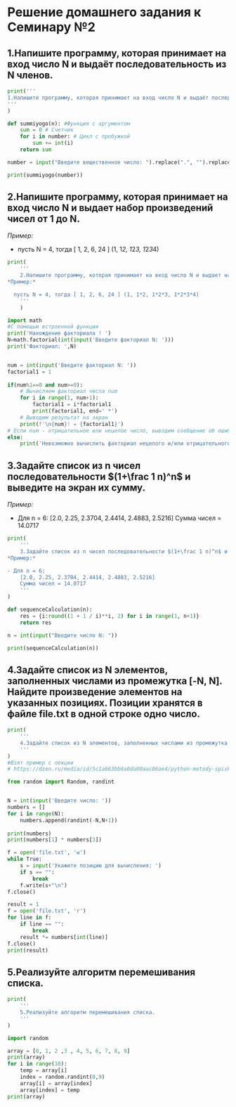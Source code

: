 # Решение домашнего задания к Семинару №2


## 1.Напишите программу, которая принимает на вход число N и выдаёт последовательность из N членов.

```python
print('''
1.Напишите программу, которая принимает на вход число N и выдаёт последовательность из N членов.
'''
)

def summiyogo(n): #Функция с аргументом 
    sum = 0 # Счетчик
    for i in number: # Цикл с пробужкой 
        sum += int(i) 
    return sum

number = input("Введите вещественное число: ").replace(".", "").replace(",", "")

print(summiyogo(number))
```

## 2.Напишите программу, которая принимает на вход число N и выдает набор произведений чисел от 1 до N.
*Пример:*

- пусть N = 4, тогда [ 1, 2, 6, 24 ] (1, 1*2, 1*2*3, 1*2*3*4)

```python
print(
    '''
    2.Напишите программу, которая принимает на вход число N и выдает набор произведений чисел от 1 до N.
*Пример:*

  пусть N = 4, тогда [ 1, 2, 6, 24 ] (1, 1*2, 1*2*3, 1*2*3*4)
    '''
    )

import math
#С помощью встроенной функции 
print('Нахождение факториала ! ')
N=math.factorial(int(input('Введите факториал N: ')))
print('Факториал: ',N)


num = int(input('Введите факториал N: '))
factorial1 = 1
 
if(num%1==0 and num>=0):
    # Вычисляем факториал числа num
    for i in range(1, num+1):
        factorial1 = i*factorial1
        print(factorial1, end=' *')
    # Выводим результат на экран
    print(f'\n{num}! = {factorial1}')
# Если num - отрицательное или нецелое число, выводим сообщение об ошибке
else:
    print('Невозможно вычислить факториал нецелого и/или отрицательного числа!')
```
## 3.Задайте список из n чисел последовательности $(1+\frac 1 n)^n$ и выведите на экран их сумму.
*Пример:*

- Для n = 6:
    [2.0, 2.25, 2.3704, 2.4414, 2.4883, 2.5216]
    Сумма чисел = 14.0717
```python
print(
    '''
    3.Задайте список из n чисел последовательности $(1+\frac 1 n)^n$ и выведите на экран их сумму.
*Пример:*

- Для n = 6:
    [2.0, 2.25, 2.3704, 2.4414, 2.4883, 2.5216]
    Сумма чисел = 14.0717
    '''
)

def sequenceСalculation(n):
    res = {i:round((1 + 1 / i)**i, 2) for i in range(1, n+1)}
    return res

n = int(input("Введите число N: "))

print(sequenceСalculation(n))
```
## 4.Задайте список из N элементов, заполненных числами из промежутка [-N, N]. Найдите произведение элементов на указанных позициях. Позиции хранятся в файле file.txt в одной строке одно число.
```python
print(
    '''
    4.Задайте список из N элементов, заполненных числами из промежутка [-N, N]. Найдите произведение элементов на указанных позициях. Позиции хранятся в файле file.txt в одной строке одно число.
    '''
)
#Взят пример с лекции 
# https://dzen.ru/media/id/5c1a663bb6a0da00aac86ae4/python-metody-spiska-append--extend--insert--43-5d405f5ddfdd2521aba93c66

from random import Random, randint


N = int(input('Введите число: '))
numbers = []
for i in range(N):
    numbers.append(randint(-N,N+1))
    
print(numbers)
print(numbers[1] * numbers[3])

f = open('file.txt', 'w')
while True:
    s = input('Укажите позицию для вычисления: ')
    if s == "":
        break
    f.write(s+"\n")
f.close()

result = 1
f = open('file.txt', 'r')
for line in f:
    if line == "":
        break
    result *= numbers[int(line)]
f.close()
print(result)
```
## 5.Реализуйте алгоритм перемешивания списка.
```python
print(
    '''
    5.Реализуйте алгоритм перемешивания списка.
    '''
)

import random

array = [0, 1, 2 ,3 , 4, 5, 6, 7, 8, 9]
print(array)
for i in range(10):
    temp = array[i]
    index = random.randint(0,9)
    array[i] = array[index]
    array[index] = temp
print(array)
```